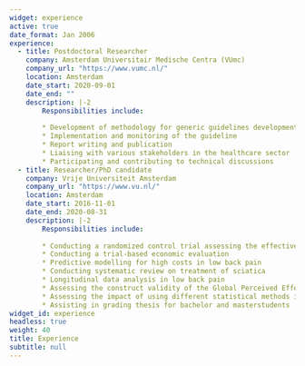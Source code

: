 ```yaml
---
widget: experience
active: true
date_format: Jan 2006
experience:
  - title: Postdoctoral Researcher
    company: Amsterdam Universitair Medische Centra (VUmc)
    company_url: "https://www.vumc.nl/"
    location: Amsterdam
    date_start: 2020-09-01
    date_end: ""
    description: |-2
        Responsibilities include:
        
        * Development of methodology for generic guidelines development
        * Implementation and monitoring of the guideline
        * Report writing and publication
        * Liaising with various stakeholders in the healthcare sector
        * Participating and contributing to technical discussions
  - title: Researcher/PhD candidate
    company: Vrije Universiteit Amsterdam
    company_url: "https://www.vu.nl/"
    location: Amsterdam
    date_start: 2016-11-01
    date_end: 2020-08-31
    description: |-2
        Responsibilities include:
        
        * Conducting a randomized control trial assessing the effectiveness and cost-effectiveness of combination therapy and surgery in the treatment of lumbar hernia.
        * Conducting a trial-based economic evaluation
        * Predictive modelling for high costs in low back pain
        * Conducting systematic review on treatment of sciatica
        * Longitudinal data analysis in low back pain
        * Assessing the construct validity of the Global Perceived Effect
        * Assessing the impact of using different statistical methods in trial-based economic evaluations
        * Assisting in grading thesis for bachelor and masterstudents
widget_id: experience
headless: true
weight: 40
title: Experience
subtitle: null
---
```

